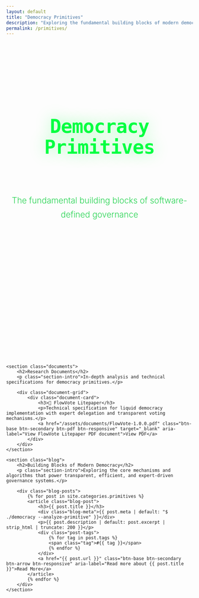 ```yaml
---
layout: default
title: "Democracy Primitives"
description: "Exploring the fundamental building blocks of modern democratic systems"
permalink: /primitives/
---
```


<main class="container">
    <section class="hero">
        <h1>Democracy Primitives</h1>
        <p>The fundamental building blocks of software-defined governance</p>
    </section>

    <section class="documents">
        <h2>Research Documents</h2>
        <p class="section-intro">In-depth analysis and technical specifications for democracy primitives.</p>
        
        <div class="document-grid">
            <div class="document-card">
                <h3>📄 FlowVote Litepaper</h3>
                <p>Technical specification for liquid democracy implementation with expert delegation and transparent voting mechanisms.</p>
                <a href="/assets/documents/FlowVote-1.0.0.pdf" class="btn-base btn-secondary btn-pdf btn-responsive" target="_blank" aria-label="View FlowVote Litepaper PDF document">View PDF</a>
            </div>
        </div>
    </section>

    <section class="blog">
        <h2>Building Blocks of Modern Democracy</h2>
        <p class="section-intro">Exploring the core mechanisms and algorithms that power transparent, efficient, and expert-driven governance systems.</p>
        
        <div class="blog-posts">
            {% for post in site.categories.primitives %}
            <article class="blog-post">
                <h3>{{ post.title }}</h3>
                <div class="blog-meta">{{ post.meta | default: "$ ./democracy --analyze-primitive" }}</div>
                <p>{{ post.description | default: post.excerpt | strip_html | truncate: 200 }}</p>
                <div class="post-tags">
                    {% for tag in post.tags %}
                    <span class="tag">#{{ tag }}</span>
                    {% endfor %}
                </div>
                <a href="{{ post.url }}" class="btn-base btn-secondary btn-arrow btn-responsive" aria-label="Read more about {{ post.title }}">Read More</a>
            </article>
            {% endfor %}
        </div>
    </section>
</main>

<style>
/* Typography and spacing system */
:root {
    --spacing-unit: 2rem;
    --spacing-xs: calc(var(--spacing-unit) * 0.5);
    --spacing-sm: var(--spacing-unit);
    --spacing-md: calc(var(--spacing-unit) * 2);
    --spacing-lg: calc(var(--spacing-unit) * 3);
    --spacing-xl: calc(var(--spacing-unit) * 4);
    --spacing-xxl: calc(var(--spacing-unit) * 6);
    --spacing-xxxl: calc(var(--spacing-unit) * 8);
}

/* Mobile spacing adjustments */
@media (max-width: 768px) {
    :root {
        --spacing-unit: 1.5rem;
        --spacing-sm: 1.2rem;
        --spacing-md: 1.8rem;
        --spacing-lg: 2.4rem;
    }
}

/* Page structure and vertical rhythm */
.hero {
    margin-bottom: var(--spacing-xxxl);
    text-align: center;
    padding: var(--spacing-xl) 0;
}

.hero h1 {
    font-size: 3.2rem;
    line-height: 1.1;
    margin-bottom: var(--spacing-lg);
    color: #00ff41;
    text-shadow: 0 0 40px rgba(0, 255, 65, 0.4);
    font-family: 'Fira Code', monospace;
    font-weight: 700;
    letter-spacing: -0.02em;
}

.hero p {
    font-size: 1.4rem;
    color: #00cc33;
    max-width: 700px;
    margin: 0 auto;
    line-height: 1.7;
    opacity: 0.85;
    font-weight: 300;
}

/* Section spacing and typography */
section {
    margin-bottom: var(--spacing-xxxl);
    padding: 0 var(--spacing-sm);
}

section h2 {
    font-size: 2.4rem;
    color: #00ff41;
    font-weight: 600;
    font-family: 'Fira Code', monospace;
    text-shadow: 0 0 25px rgba(0, 255, 65, 0.3);
    margin-bottom: var(--spacing-xl);
    text-align: left;
    line-height: 1.2;
    letter-spacing: -0.01em;
    position: relative;
    padding-left: var(--spacing-md);
}

section h2::before {
    content: '';
    position: absolute;
    left: 0;
    top: 50%;
    transform: translateY(-50%);
    width: 4px;
    height: 60%;
    background: linear-gradient(to bottom, #00ff41, rgba(0, 255, 65, 0.3));
    border-radius: 2px;
}

.section-intro {
    font-size: 1.1rem;
    color: #00cc33;
    margin-bottom: var(--spacing-xl);
    max-width: 800px;
    line-height: 1.8;
    opacity: 0.8;
    font-family: 'Fira Code', monospace;
    font-weight: 300;
    margin-left: var(--spacing-md);
}

/* Grid system with generous spacing */
.document-grid,
.blog-posts {
    display: grid;
    grid-template-columns: repeat(auto-fit, minmax(400px, 1fr));
    gap: var(--spacing-xl);
    margin-top: var(--spacing-xl);
    padding: 0 var(--spacing-md);
}

/* Card components - minimal and spacious */
.document-card,
.blog-post {
    background: transparent;
    padding: var(--spacing-lg) 0;
    transition: all 0.4s ease;
    position: relative;
    display: flex;
    flex-direction: column;
    border-left: 1px solid rgba(0, 255, 65, 0.1);
    padding-left: var(--spacing-lg);
    margin-left: var(--spacing-sm);
}

.document-card:hover,
.blog-post:hover {
    transform: translateX(var(--spacing-xs));
    border-left-color: rgba(0, 255, 65, 0.4);
}

.document-card:hover::before,
.blog-post:hover::before {
    opacity: 1;
    transform: translateX(0);
}

.document-card::before,
.blog-post::before {
    content: '';
    position: absolute;
    left: -1px;
    top: 0;
    bottom: 0;
    width: 3px;
    background: linear-gradient(to bottom, #00ff41, rgba(0, 255, 65, 0.2));
    opacity: 0;
    transform: translateX(-10px);
    transition: all 0.4s ease;
    border-radius: 0 2px 2px 0;
}

/* Card typography with breathing room */
.document-card h3,
.blog-post h3 {
    color: #00ff41;
    font-size: 1.5rem;
    font-weight: 500;
    font-family: 'Fira Code', monospace;
    text-shadow: 0 0 15px rgba(0, 255, 65, 0.2);
    margin-bottom: var(--spacing-md);
    line-height: 1.3;
    letter-spacing: -0.01em;
}

.document-card p,
.blog-post p {
    color: #00cc33;
    line-height: 1.8;
    font-family: 'Fira Code', monospace;
    margin-bottom: var(--spacing-lg);
    flex-grow: 1;
    font-weight: 300;
    opacity: 0.9;
}

/* Blog meta with subtle styling */
.blog-meta {
    font-size: 0.9rem;
    color: rgba(0, 204, 51, 0.6);
    font-family: 'Fira Code', monospace;
    margin-bottom: var(--spacing-md);
    font-style: italic;
    font-weight: 300;
}

.post-tags {
    margin: var(--spacing-md) 0 var(--spacing-lg) 0;
    display: flex;
    flex-wrap: wrap;
    gap: var(--spacing-sm);
}

.tag {
    display: inline-block;
    background: transparent;
    color: rgba(0, 204, 51, 0.7);
    padding: 0.4rem 0;
    font-size: 0.85rem;
    font-family: 'Fira Code', monospace;
    font-weight: 400;
    border: none;
    transition: all 0.3s ease;
    position: relative;
}

.tag::before {
    content: '#';
    opacity: 0.5;
    margin-right: 0.2rem;
}

.tag:hover {
    color: #00cc33;
    transform: translateX(4px);
}

/* Clean button styling to match minimal design */
.document-card .btn-base,
.blog-post .btn-base {
    margin-top: var(--spacing-sm);
    align-self: flex-start;
    
    /* Override heavy button styling */
    background: transparent !important;
    border: none !important;
    box-shadow: none !important;
    backdrop-filter: none !important;
    padding: 0.8rem 0 !important;
    min-height: auto !important;
    min-width: auto !important;
    border-radius: 0 !important;
    
    /* Clean typography */
    font-family: 'Fira Code', monospace !important;
    font-size: 0.95rem !important;
    font-weight: 400 !important;
    color: #00ff41 !important;
    text-shadow: none !important;
    text-decoration: none !important;
    
    /* Subtle underline effect */
    position: relative;
    transition: all 0.3s ease !important;
}

.document-card .btn-base::after,
.blog-post .btn-base::after {
    content: '';
    position: absolute;
    bottom: 0.6rem;
    left: 0;
    width: 0;
    height: 1px;
    background: #00ff41;
    transition: width 0.3s ease;
}

.document-card .btn-base:hover,
.blog-post .btn-base:hover {
    background: transparent !important;
    border: none !important;
    box-shadow: none !important;
    transform: translateX(8px) !important;
    color: #00ff41 !important;
    text-shadow: 0 0 10px rgba(0, 255, 65, 0.4) !important;
}

.document-card .btn-base:hover::after,
.blog-post .btn-base:hover::after {
    width: 100%;
}

/* Icon styling for buttons */
.document-card .btn-base::before,
.blog-post .btn-base::before {
    margin-right: 0.6rem !important;
    font-size: 0.9em !important;
    opacity: 0.8;
    transition: all 0.3s ease !important;
}

.document-card .btn-base:hover::before,
.blog-post .btn-base:hover::before {
    opacity: 1;
    transform: translateX(2px) !important;
}

/* Focus states for accessibility */
.document-card .btn-base:focus,
.blog-post .btn-base:focus {
    outline: 2px solid rgba(0, 255, 65, 0.5) !important;
    outline-offset: 4px !important;
    background: transparent !important;
    box-shadow: none !important;
}

.document-card .btn-base:focus-visible,
.blog-post .btn-base:focus-visible {
    outline: 2px solid #00ff41 !important;
    outline-offset: 4px !important;
    transform: translateX(4px) !important;
}

/* Remove ripple effects and other heavy animations */
.document-card .btn-base::after:not(:hover),
.blog-post .btn-base::after:not(:hover) {
    display: none;
}

/* Ensure clean active state */
.document-card .btn-base:active,
.blog-post .btn-base:active {
    transform: translateX(4px) !important;
    background: transparent !important;
    box-shadow: none !important;
}

/* Responsive design with maintained spaciousness */
@media (max-width: 768px) {
    :root {
        --spacing-unit: 1.5rem;
    }
    
    .hero {
        padding: var(--spacing-lg) 0;
    }
    
    .hero h1 {
        font-size: 2.4rem;
    }
    
    .hero p {
        font-size: 1.2rem;
    }
    
    section {
        padding: 0 var(--spacing-xs);
    }
    
    section h2 {
        font-size: 2rem;
        padding-left: var(--spacing-sm);
    }
    
    .section-intro {
        font-size: 1rem;
        margin-left: var(--spacing-sm);
    }
    
    .document-grid,
    .blog-posts {
        grid-template-columns: 1fr;
        gap: var(--spacing-lg);
        padding: 0 var(--spacing-sm);
    }
    
    .document-card,
    .blog-post {
        padding: var(--spacing-md) 0;
        padding-left: var(--spacing-md);
        margin-left: var(--spacing-xs);
    }
}

@media (max-width: 480px) {
    .hero h1 {
        font-size: 2rem;
    }
    
    section h2 {
        font-size: 1.7rem;
    }
    
    .document-card h3,
    .blog-post h3 {
        font-size: 1.3rem;
    }
    
    .document-grid,
    .blog-posts {
        grid-template-columns: 1fr;
        gap: var(--spacing-md);
    }
}
</style>